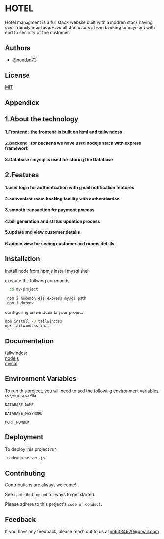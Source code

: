 
# HOTEL 

Hotel managment is a full stack website built with a modren stack having user friendly 
interface.Have all the features from booking to payment with end to security
of the customer.



## Authors

- [@nandan72](https://github.com/nandan72)


## License

[MIT](https://choosealicense.com/licenses/mit/)

## Appendicx
## 1.About the technology
#### 1.Frontend : the frontend is bulit on html and tailwindcss
#### 2.Backend : for backend we have used nodejs stack with express framework
#### 3.Database : mysql is used for storing the Database
## 2.Features
#### 1.user login for authentication with gmail notification features
#### 2.convenient room booking facility with authentication
#### 3.smooth transaction for payment process
#### 4.bill generation and status updation process
#### 5.update and view customer details
#### 6.admin view for seeing customer and rooms details







## Installation

Install node  from npmjs
Install mysql shell

execute the follwing commands
```bash
  cd my-project

```
```bash
 npm i nodemon ejs express mysql path 
 npm i dotenv
```
configuring tailwindcss to your project

```bash
npm install -D tailwindcss
npx tailwindcss init
```
    
## Documentation

[tailwindcss](https://tailwindcss.com/docs/installation)  
[nodejs](https://nodejs.org/en/docs/)   
[mysql](https://dev.mysql.com/doc/)


## Environment Variables

To run this project, you will need to add the following environment variables to your .env file

`DATABASE_NAME`

`DATABASE_PASSWORD`

`PORT_NUMBER`


## Deployment

To deploy this project run

```bash
 nodemon server.js
```







## Contributing

Contributions are always welcome!

See `contributing.md` for ways to get started.

Please adhere to this project's `code of conduct`.


## Feedback

If you have any feedback, please reach out to us at nn6334920@gmail.com


